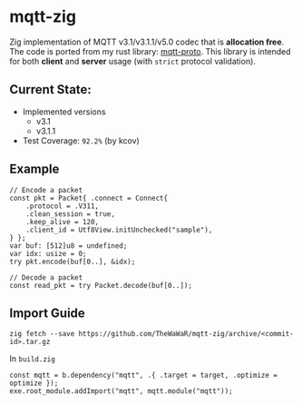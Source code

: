 # mqtt-zig
Zig implementation of MQTT v3.1/v3.1.1/v5.0 codec that is **allocation free**. The code is ported from my rust library: [mqtt-proto](https://github.com/akasamq/mqtt-proto). This library is intended for both **client** and **server** usage (with `strict` protocol validation).

## Current State:
* Implemented versions
  - v3.1
  - v3.1.1
* Test Coverage: `92.2%` (by kcov)

## Example

```zig
// Encode a packet
const pkt = Packet{ .connect = Connect{
    .protocol = .V311,
    .clean_session = true,
    .keep_alive = 120,
    .client_id = Utf8View.initUnchecked("sample"),
} };
var buf: [512]u8 = undefined;
var idx: usize = 0;
try pkt.encode(buf[0..], &idx);

// Decode a packet
const read_pkt = try Packet.decode(buf[0..]);
```

## Import Guide
```shell
zig fetch --save https://github.com/TheWaWaR/mqtt-zig/archive/<commit-id>.tar.gz
```

In `build.zig`
```zig
const mqtt = b.dependency("mqtt", .{ .target = target, .optimize = optimize });
exe.root_module.addImport("mqtt", mqtt.module("mqtt"));
```

